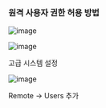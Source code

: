 ### 원격 사용자 권한 허용 방법

![image](https://user-images.githubusercontent.com/38831314/141233318-e84681da-b0d5-4e84-87f7-720b3c53d34b.png)


![image](https://user-images.githubusercontent.com/38831314/141233017-aaf906bb-ea52-40f3-887d-fd287fca75b6.png)

고급 시스템 설정

![image](https://user-images.githubusercontent.com/38831314/141233087-d6ab7a78-626d-479c-860c-1a0826b395d7.png)

Remote -> Users 추가
